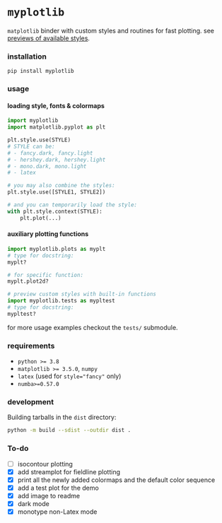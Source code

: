 # `myplotlib`

`matplotlib` binder with custom styles and routines for fast plotting. see [previews of available styles](https://github.com/haykh/myplotlib/tree/master/previews#readme).

### installation

```shell
pip install myplotlib
```

### usage

#### loading style, fonts & colormaps

```python
import myplotlib
import matplotlib.pyplot as plt

plt.style.use(STYLE)
# STYLE can be:
# - fancy.dark, fancy.light
# - hershey.dark, hershey.light
# - mono.dark, mono.light
# - latex

# you may also combine the styles:
plt.style.use([STYLE1, STYLE2])

# and you can temporarily load the style:
with plt.style.context(STYLE):
    plt.plot(...)
```

#### auxiliary plotting functions

```python
import myplotlib.plots as myplt
# type for docstring:
myplt?

# for specific function:
myplt.plot2d?

# preview custom styles with built-in functions
import myplotlib.tests as mypltest
# type for docstring:
mypltest?
```

for more usage examples checkout the `tests/` submodule.

### requirements

* `python >= 3.8`
* `matplotlib >= 3.5.0`, `numpy`
* `latex` (used for `style="fancy"` only)
* `numba>=0.57.0`

### development

Building tarballs in the `dist` directory:

```sh
python -m build --sdist --outdir dist .
```

### To-do

- [ ] isocontour plotting
- [x] add streamplot for fieldline plotting
- [x] print all the newly added colormaps and the default color sequence
- [x] add a test plot for the demo
- [x] add image to readme
- [x] dark mode
- [x] monotype non-Latex mode
